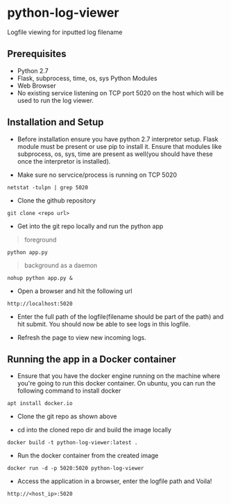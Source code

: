 # python-log-viewer
Logfile viewing for inputted log filename


## Prerequisites

* Python 2.7
* Flask, subprocess, time, os, sys Python Modules
* Web Browser
* No existing service listening on TCP port 5020 on the host which will be used to run the log viewer.

## Installation and Setup

* Before installation ensure you have python 2.7 interpretor setup. Flask module must be present or use pip to install it. Ensure that modules like subprocess, os, sys, time are present as well(you should have these once the interpretor is installed).

* Make sure no servcice/process is running on TCP 5020 
```
netstat -tulpn | grep 5020
```

* Clone the github repository
```
git clone <repo url>
```

* Get into the git repo locally and run the python app

> foreground
  ```
  python app.py
  ```
  
> background as a daemon
  ``` 
  nohup python app.py &
  ```
  
* Open a browser and hit the following url
```
http://localhost:5020
```

* Enter the full path of the logfile(filename should be part of the path) and hit submit. You should now be able to see logs in this logfile.

* Refresh the page to view new incoming logs.
  
  
## Running the app in a Docker container

* Ensure that you have the docker engine running on the machine where you're going to run this docker container. On ubuntu, you can run the following command to install docker

``` 
apt install docker.io
```

* Clone the git repo as shown above


* cd into the cloned repo dir and build the image locally

```
docker build -t python-log-viewer:latest .
```

* Run the docker container from the created image

```
docker run -d -p 5020:5020 python-log-viewer
```

* Access the application in a browser, enter the logfile path and Voila!
```
http://<host_ip>:5020
```

